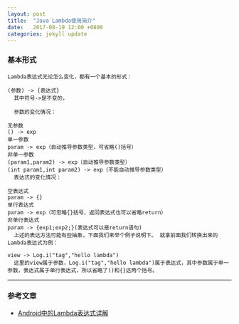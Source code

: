 ```yaml
---
layout: post
title:  "Java Lambda使用简介"
date:   2017-08-19 12:00 +0800
categories: jekyll update
---
```

### 基本形式
```
Lambda表达式无论怎么变化，都有一个基本的形式：

(参数) -> {表达式}
  其中符号->是不变的，

  参数的变化情况：

无参数
() -> exp
单一参数
param -> exp（自动推导参数类型，可省略()括号）
非单一参数
(param1,param2) -> exp（自动推导参数类型）
(int param1,int param2) -> exp（不能自动推导参数类型）
  表达式的变化情况：

空表达式
param -> {}
单行表达式
param -> exp（可忽略{}括号，返回表达式也可以省略return）
非单行表达式
param -> {exp1;exp2;}(表达式可以是return语句)
  上述的表达方法可能有些抽象，下面我们来举个例子说明下。 就拿前面我们转换出来的Lambda表达式为例：

view -> Log.i("tag","hello lambda")
  这里的view属于参数，Log.i("tag","hello lambda")属于表达式，其中参数属于单一参数，表达式属于单行表达式，所以省略了()和{}这两个括号。
```
---

### 参考文章
* [Android中的Lambda表达式详解](https://maxwell-nc.github.io/android/etrolambda.html#Hello_Lambda%EF%BC%88IDE%E8%87%AA%E5%8A%A8%E8%BD%AC%E6%8D%A2%EF%BC%89)